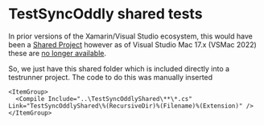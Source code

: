 ﻿# TestSyncOddly shared tests
In prior versions of the Xamarin/Visual Studio ecosystem, this would have been a [Shared Project][SP] however as of Visual Studio Mac 17.x (VSMac 2022) these are [no longer available][SPD].

So, we just have this shared folder which is included directly into a testrunner project. The code to do this was manually inserted
```
<ItemGroup>
  <Compile Include="..\TestSyncOddlyShared\**\*.cs" Link="TestSyncOddlyShared\%(RecursiveDir)%(Filename)%(Extension)" />
</ItemGroup>
```

[SP]: https://learn.microsoft.com/en-us/xamarin/cross-platform/app-fundamentals/shared-projects?tabs=macos
[SPD]: https://developercommunity.visualstudio.com/t/Shared-Project-template-missing-in-VS-20/10104303